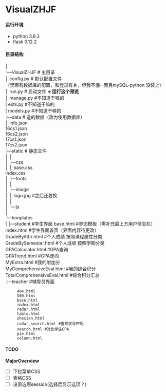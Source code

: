 # VisualZHJF

#### 运行环境
- python 3.6.3
- flask 0.12.2

#### 目录结构
│    
└─VisualZHJF    # 主目录  
    │  config.py    # 默认配置文件  
    （里面有数据库的配置，和登录有关，但我不懂···而且mySQL-python 没装上）  
    │  run.py        # 启动文件 **<-运行这个预览**  
    │  manage.py     #不知道干嘛的  
    |  exts.py       #不知道干嘛的  
    |  models.py     #不知道干嘛的     
    ├─data        # 造的数据（改为使用数据库）  
    │  info.json  
       16cs1.json  
       16cs2.json  
       17cs1.json  
       17cs2.json  
    ├─static        # 静态文件  
    │  │    
    │  ├─css  
    │  │      base.css  
              index.css  
    │  ├─fonts  
    │  │        
    │  ├─image  
    │  │      logo.jpg #之后还要换  
    │  │        
    │  └─js  
    │            
    └─templates  
       |
       ├─student #学生界面
              base.html #界面模板（需补充最上方用户信息栏）  
              index.html #学生界面首页（界面内容待更改）  
              GradeByAttri.html #个人成绩 按照课程属性分类  
              GradeBySemester.html #个人成绩 按照学期分类  
              GPACalculator.html #GPA查询  
              GPATrend.html #GPA走向  
              MyExtra.html #我的附加分  
              MyComprehensiveEval.html #我的综合积分  
              TotalComprehensiveEval.html #综合积分汇总  
       ├─teacher #辅导员界面

         404.html  
         500.html
         base.html  
         index.html   
         radar.html  
         table.html  
         zhexian.html  
         radar_search.html #查找学号匹配  
         search.html #对比学生GPA
         pie.html  
         column.html  

#### TODO 

**MajorOverview**
-[ ] 下拉菜单CSS  
-[ ] 表格CSS  
-[ ] 设置选项session(选择后显示选项？)  